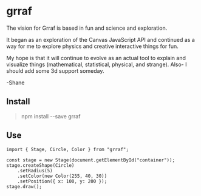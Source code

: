 # grraf

The vision for Grraf is based in fun and science and exploration.

It began as an exploration of the Canvas JavaScript API and continued as a way for me to explore physics and creative interactive things for fun.

My hope is that it will continue to evolve as an actual tool to explain and visualize things (mathematical, statistical, physical, and strange). Also- I should add some 3d support someday.

-Shane

## Install
> npm install --save grraf

## Use
```
import { Stage, Circle, Color } from "grraf";

const stage = new Stage(document.getElementById("container"));
stage.createShape(Circle)
    .setRadius(5)
    .setColor(new Color(255, 40, 30))
    .setPosition({ x: 100, y: 200 });
stage.draw();
        
```
